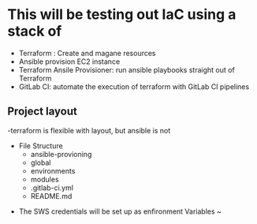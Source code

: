 # This will be testing out IaC using a stack of 
  - Terraform : Create and magane resources
  - Ansible provision EC2 instance
  - Terraform Ansile Provisioner: run ansible playbooks straight out of Terraform
  - GitLab CI: automate the execution of terraform with GitLab CI pipelines

## Project layout
  -terraform is flexible with layout, but ansible is not
  * File Structure
    * ansible-provioning
    * global
    * environments
    * modules
    * .gitlab-ci.yml
    * README.md
  - The SWS credentials will be set up as enfironment Variables
~
